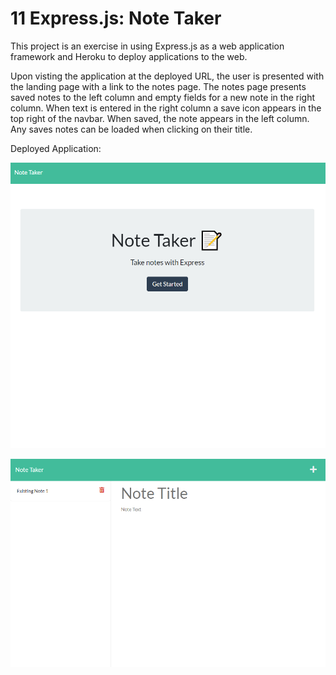 # 11 Express.js: Note Taker

This project is an exercise in using Express.js as a web application framework and Heroku to deploy applications to the web.

Upon visting the application at the deployed URL, the user is presented with the landing page with a link to the notes page. The notes page presents saved notes to the left column and empty fields for a new note in the right column. When text is entered in the right column a save icon appears in the top right of the navbar. When saved, the note appears in the left column. Any saves notes can be loaded when clicking on their title.

Deployed Application:

![example-screenshot1](https://github.com/Danqest/11-Note-Taker/blob/main/assets/images/landing-page.png)

![example-screenshot2](https://github.com/Danqest/11-Note-Taker/blob/main/assets/images/notes-page.png)